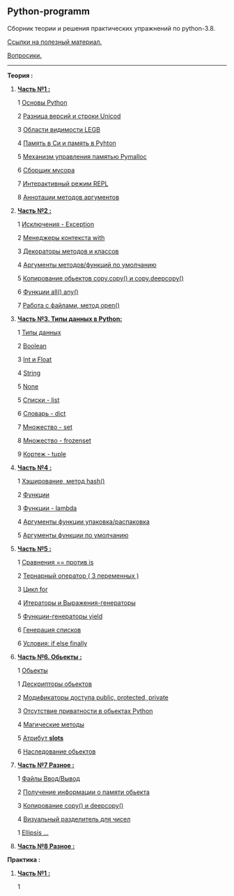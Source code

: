 Python-programm
---

Сборник теории и решения практических упражнений по python-3.8.

[Ссылки на полезный материал.](links.md)

[Вопросики.](questions.md)

---
**Теория :**
 
1)  **[Часть №1 :](Часть_1/)**

    1 [Основы Python](Часть_1/История_python.md )
    
    2 [Разница версий и строки Unicod](Часть_1/Разница_версий.md )

    3 [Области видимости LEGB](Часть_1/Области_видимости.md)

    4 [Память в Си и память в Pyhton](Часть_1/Память_Си_Python.md)

    5 [Механизм управления памятью Pymalloc](Часть_1/Механизм_памяти_Pymalloc.md )

    6 [Сборщик мусора](Часть_1/Сборщик_мусора.md )
    
    7 [Интерактивный режим REPL](Часть_1/Интерактивный_режим_REPL.md )
    
    8 [Аннотации методов аргументов](Часть_1/Аннотации.md )


2) **[Часть №2 :](Часть_2/)**

    1 [Исключения - Exception](Часть_2/Исключения.md)

    2 [Менеджеры контекста with](Часть_2/Исключения.md)
   
    3 [Декораторы методов и классов](Часть_2/Декораторы.md)
   
    4 [Аргументы методов/функций по умолчанию](Часть_2/)
   
    5 [Копирование обьектов copy.copy() и copy.deepcopy() ](Часть_2/)
   
    6 [Функции all() any() ](Часть_2/Функции_all_any.md)
   
    7 [Работа с файлами, метод open()](Часть_2/)


3) **[Часть №3. Типы данных в Python:](Часть_3/)**

    1 [Типы данных](Часть_3/Типы_данных.md)
   
    2 [Boolean](Часть_3/)
   
    3 [Int и Float](Часть_3/)
   
    4 [String](Часть_3/Строки.md)
   
    5 [None](Часть_3/)
   
    5 [Списки - list](Часть_3/Списки.md)
   
    6 [Словарь - dict](Часть_3/Словари.md)
   
    7 [Множество - set](Часть_3/)
   
    8 [Множество - frozenset](Часть_3/)
   
    9 [Кортеж - tuple](Часть_3/)


4) **[Часть №4 :](Часть_4/)**

    1 [Хэширование, метод hash()](Часть_4/)

    2 [Функции](Часть_4/Функции.md)
   
    3 [Функции - lambda](Часть_4/Функции_lambda.md)
   
    4 [Аргументы функции упаковка/распаковка](Часть_4/Упаковка_и_распаковка_аргументов_функции.md)
   
    5 [Аргументы функции по умолчанию](Часть_4/Аргументы_функции_по_умолчанию.md)


5) **[Часть №5 :](Часть_5/)**

    1 [Сравнения == против is](Часть_5/Сравнение.md)

    2 [Тернарный оператор ( 3 переменных )](Часть_5/)

    3 [Цикл for](Часть_5/)

    4 [Итераторы и Выражения-генераторы ](Часть_5/Итераторы_выражения_генераторы.md)

    5 [Функции-генераторы yield](Часть_5/Функции_генераторы_yield.md)

    6 [Генерация списков](Часть_5/Генерация_списков.md)
   
    6 [Условия: if else finally](Часть_5/Условия.md)
   

6) **[Часть №6. Обьекты :](Часть_6/)**

    1 [Обьекты](Часть_6/Обьекты_1.md )
   
    1 [Дескрипторы обьектов](Часть_6/Дескрипторы.md )

    2 [Модификаторы доступа public, protected, private](Часть_6/ )

    3 [Отсутствие приватности в обьектах Python](Часть_6/ )
   
    4 [Магические методы](Часть_6/ )
   
    5 [Атрибут __slots__](Часть_6/Механизм__slots__.md )
   
    6 [Наследование обьектов](Часть_6/Наследование.md )


7) **[Часть №7 Разное :](Часть_7/)**

    1 [Файлы Ввод/Вывод](Часть_7/Файлы_ввод_вывод.md )
   
    2 [Получение информации о памяти обьекта](Часть_7/Получение_информации_о_памяти_обьекта.md )

    3 [Копирование copy() и deepcopy()](Часть_7/Копирование_обьектов.md )

    4 [Визуальный разделитель для чисел](Часть_7/Визуальный_разделитель_для_чисел.md )

   1 [Ellipsis ...](Часть_7/Ellipsis.md)


8) **[Часть №8 Разное :](Часть_8/)**


**Практика :**

1) **[Часть №1 :](Практика_1/)**

    1 [](Практика_1/)